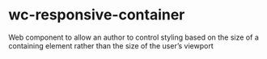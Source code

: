 # wc-responsive-container
Web component to allow an author to control styling based on the size of a containing element rather than the size of the user’s viewport
